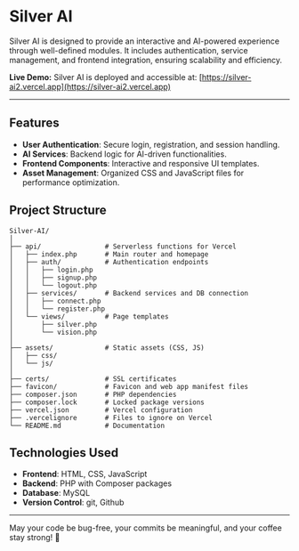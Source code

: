# Silver AI

Silver AI is designed to provide an interactive and AI-powered experience through well-defined modules. It includes authentication, service management, and frontend integration, ensuring scalability and efficiency.

**Live Demo:**
Silver AI is deployed and accessible at:
[https://silver-ai2.vercel.app](https://silver-ai2.vercel.app)

---

## Features
- **User Authentication**: Secure login, registration, and session handling.
- **AI Services**: Backend logic for AI-driven functionalities.
- **Frontend Components**: Interactive and responsive UI templates.
- **Asset Management**: Organized CSS and JavaScript files for performance optimization.

## Project Structure
```
Silver-AI/
│
├── api/                # Serverless functions for Vercel
│   ├── index.php       # Main router and homepage
│   ├── auth/           # Authentication endpoints
│   │   ├── login.php
│   │   ├── signup.php
│   │   └── logout.php
│   ├── services/       # Backend services and DB connection
│   │   ├── connect.php
│   │   └── register.php
│   └── views/          # Page templates
│       ├── silver.php
│       └── vision.php
│
├── assets/             # Static assets (CSS, JS)
│   ├── css/
│   └── js/
│
├── certs/              # SSL certificates
├── favicon/            # Favicon and web app manifest files
├── composer.json       # PHP dependencies
├── composer.lock       # Locked package versions
├── vercel.json         # Vercel configuration
├── .vercelignore       # Files to ignore on Vercel
└── README.md           # Documentation 
```

## Technologies Used
- **Frontend**: HTML, CSS, JavaScript
- **Backend**: PHP with Composer packages
- **Database**: MySQL
- **Version Control**: git, Github

---
May your code be bug-free, your commits be meaningful, and your coffee stay strong! 🚀
